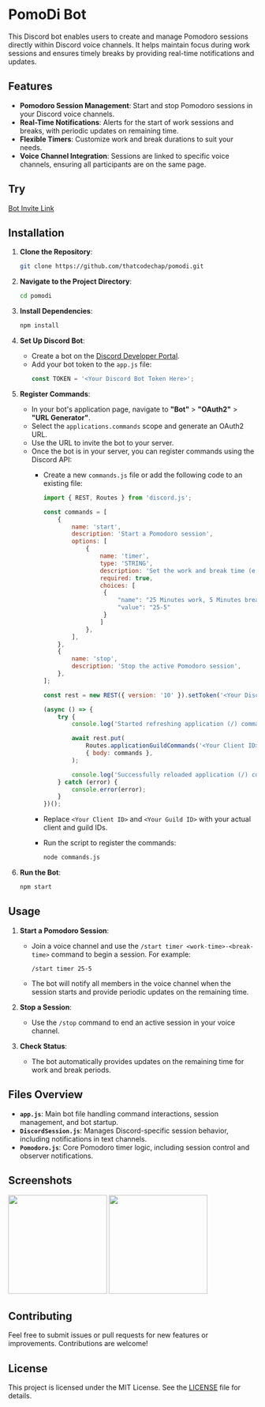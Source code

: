# PomoDi Bot

This Discord bot enables users to create and manage Pomodoro sessions directly within Discord voice channels. It helps maintain focus during work sessions and ensures timely breaks by providing real-time notifications and updates.

## Features

- **Pomodoro Session Management**: Start and stop Pomodoro sessions in your Discord voice channels.
- **Real-Time Notifications**: Alerts for the start of work sessions and breaks, with periodic updates on remaining time.
- **Flexible Timers**: Customize work and break durations to suit your needs.
- **Voice Channel Integration**: Sessions are linked to specific voice channels, ensuring all participants are on the same page.

## Try
[Bot Invite Link](https://discord.com/oauth2/authorize?client_id=1271435477450231870&scope=bot&permissions=10240)

## Installation

1. **Clone the Repository**:
   ```bash
   git clone https://github.com/thatcodechap/pomodi.git
   ```
2. **Navigate to the Project Directory**:
   ```bash
   cd pomodi
   ```
3. **Install Dependencies**:
   ```bash
   npm install
   ```
4. **Set Up Discord Bot**:
   - Create a bot on the [Discord Developer Portal](https://discord.com/developers/applications).
   - Add your bot token to the `app.js` file:
     ```javascript
     const TOKEN = '<Your Discord Bot Token Here>';
     ```

5. **Register Commands**:
   - In your bot's application page, navigate to **"Bot"** > **"OAuth2"** > **"URL Generator"**.
   - Select the `applications.commands` scope and generate an OAuth2 URL.
   - Use the URL to invite the bot to your server.
   - Once the bot is in your server, you can register commands using the Discord API:
     - Create a new `commands.js` file or add the following code to an existing file:

       ```javascript
       import { REST, Routes } from 'discord.js';

       const commands = [
           {
               name: 'start',
               description: 'Start a Pomodoro session',
               options: [
                   {
                       name: 'timer',
                       type: 'STRING',
                       description: 'Set the work and break time (e.g., 25-5)',
                       required: true,
                       choices: [
                        {
                            "name": "25 Minutes work, 5 Minutes break",
                            "value": "25-5"
                        }
                       ]
                   },
               ],
           },
           {
               name: 'stop',
               description: 'Stop the active Pomodoro session',
           },
       ];

       const rest = new REST({ version: '10' }).setToken('<Your Discord Bot Token Here>');

       (async () => {
           try {
               console.log('Started refreshing application (/) commands.');

               await rest.put(
                   Routes.applicationGuildCommands('<Your Client ID>', '<Your Guild ID>'),
                   { body: commands },
               );

               console.log('Successfully reloaded application (/) commands.');
           } catch (error) {
               console.error(error);
           }
       })();
       ```

     - Replace `<Your Client ID>` and `<Your Guild ID>` with your actual client and guild IDs.
     - Run the script to register the commands:

       ```bash
       node commands.js
       ```

6. **Run the Bot**:
   ```bash
   npm start
   ```

## Usage

1. **Start a Pomodoro Session**:
   - Join a voice channel and use the `/start timer <work-time>-<break-time>` command to begin a session. For example:
     ```
     /start timer 25-5
     ```
   - The bot will notify all members in the voice channel when the session starts and provide periodic updates on the remaining time.

2. **Stop a Session**:
   - Use the `/stop` command to end an active session in your voice channel.

3. **Check Status**:
   - The bot automatically provides updates on the remaining time for work and break periods.

## Files Overview

- **`app.js`**: Main bot file handling command interactions, session management, and bot startup.
- **`DiscordSession.js`**: Manages Discord-specific session behavior, including notifications in text channels.
- **`Pomodoro.js`**: Core Pomodoro timer logic, including session control and observer notifications.

## Screenshots
<img src="https://i.imgur.com/a8paG6A.png" width="200px">   <img src="https://i.imgur.com/2Ck1A1i.png" width="200px">

## Contributing

Feel free to submit issues or pull requests for new features or improvements. Contributions are welcome!

## License

This project is licensed under the MIT License. See the [LICENSE](./LICENSE) file for details.
